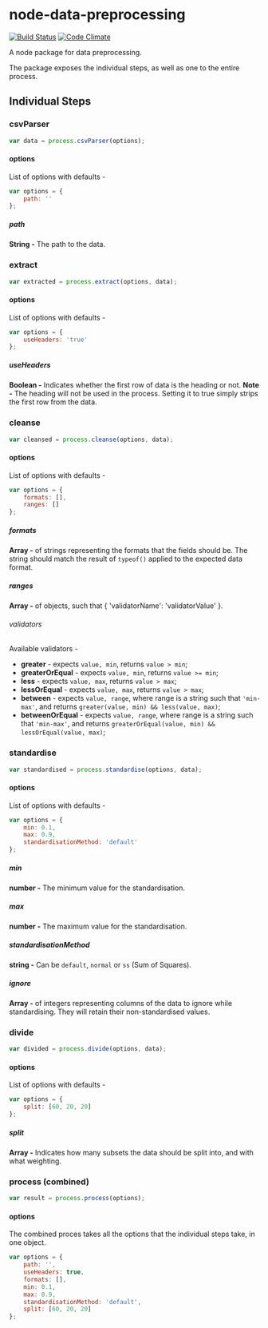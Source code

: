 # node-data-preprocessing
[![Build Status](https://img.shields.io/travis/maael/node-data-preprocessing.svg)](https://travis-ci.org/maael/node-data-preprocessing)
[![Code Climate](https://img.shields.io/codeclimate/github/maael/node-data-preprocessing.svg)](https://codeclimate.com/github/maael/node-data-preprocessing)

A node package for data preprocessing.

The package exposes the individual steps, as well as one to the entire process.

## Individual Steps
### csvParser
```js
var data = process.csvParser(options);
```
#### options
List of options with defaults -
```js
var options = {
    path: ''
};
```
##### path
**String -** The path to the data.

### extract
```js
var extracted = process.extract(options, data);
```
#### options
List of options with defaults -
```js
var options = {
    useHeaders: 'true'
};
```
##### useHeaders
**Boolean -**  Indicates whether the first row of data is the heading or not.
**Note -** The heading will not be used in the process. Setting it to true simply strips the first row from the data.

### cleanse
```js
var cleansed = process.cleanse(options, data);
```
#### options
List of options with defaults -
```js
var options = {
    formats: [],
    ranges: []
};
```
##### formats
**Array -** of strings representing the formats that the fields should be. The string should match the result of ```typeof()``` applied to the expected data format.

##### ranges
**Array -** of objects, such that { 'validatorName': 'validatorValue' }.

###### validators
Available validators -
- **greater** - expects ```value, min```, returns ```value > min```;
- **greaterOrEqual** - expects ```value, min```, returns ```value >= min```;
- **less** - expects ```value, max```, returns ```value > max```;
- **lessOrEqual** - expects ```value, max```, returns ```value > max```;
- **between** - expects ```value, range```, where range is a string such that ```'min-max'```, and returns ```greater(value, min) && less(value, max)```;
- **betweenOrEqual** - expects ```value, range```, where range is a string such that ```'min-max'```, and returns ```greaterOrEqual(value, min) && lessOrEqual(value, max)```;

### standardise
```js
var standardised = process.standardise(options, data);
```
#### options
List of options with defaults -
```js
var options = {
    min: 0.1,
    max: 0.9,
    standardisationMethod: 'default'
};
```
##### min
**number -** The minimum value for the standardisation.

##### max
**number -** The maximum value for the standardisation.

##### standardisationMethod
**string -** Can be ```default```, ```normal``` or ```ss``` (Sum of Squares).

##### ignore
**Array -** of integers representing columns of the data to ignore while standardising. They will retain their non-standardised values.

### divide
```js
var divided = process.divide(options, data);
```
#### options
List of options with defaults -
```js
var options = {
    split: [60, 20, 20]
};
```
##### split
**Array -** Indicates how many subsets the data should be split into, and with what weighting. 

### process (combined)
```js
var result = process.process(options);
```
#### options
The combined proces takes all the options that the individual steps take, in one object.
```js
var options = {
    path: '',
    useHeaders: true,
    formats: [],
    min: 0.1,
    max: 0.9,
    standardisationMethod: 'default',
    split: [60, 20, 20]
};
```
